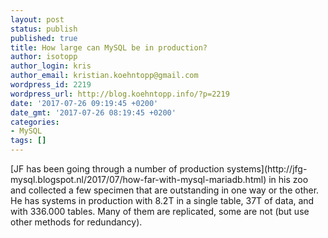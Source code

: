 ```yaml
---
layout: post
status: publish
published: true
title: How large can MySQL be in production?
author: isotopp
author_login: kris
author_email: kristian.koehntopp@gmail.com
wordpress_id: 2219
wordpress_url: http://blog.koehntopp.info/?p=2219
date: '2017-07-26 09:19:45 +0200'
date_gmt: '2017-07-26 08:19:45 +0200'
categories:
- MySQL
tags: []
---
```

<p>[JF has been going through a number of production systems](http://jfg-mysql.blogspot.nl/2017/07/how-far-with-mysql-mariadb.html) in his zoo and collected a few specimen that are outstanding in one way or the other. He has systems in production with 8.2T in a single table, 37T of data, and with 336.000 tables. Many of them are replicated, some are not (but use other methods for redundancy).</p>
